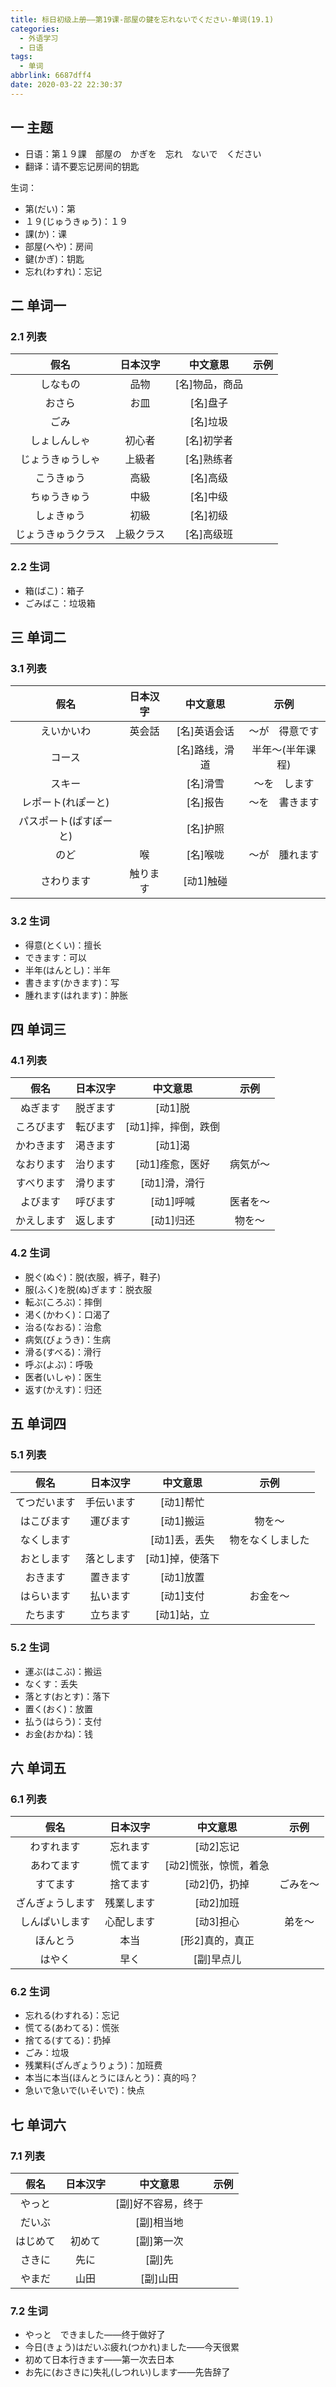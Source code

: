 ```yaml
---
title: 标日初级上册——第19课-部屋の鍵を忘れないでください-单词(19.1)
categories:
  - 外语学习
  - 日语
tags:
  - 单词
abbrlink: 6687dff4
date: 2020-03-22 22:30:37
---
```

## 一 主题
* 日语：第１９課　部屋の　かぎを　忘れ　ないで　ください
* 翻译：请不要忘记房间的钥匙 

生词：  

* 第(だい)：第
* １９(じゅうきゅう)：１９
* 課(か)：课
* 部屋(へや)：房间
* 鍵(かぎ)：钥匙
* 忘れ(わすれ)：忘记

<!--more-->

## 二 单词一

### 2.1 列表

|        假名        |  日本汉字  |    中文意思    | 示例 |
| :----------------: | :--------: | :------------: | :--: |
|      しなもの      |    品物    | [名]物品，商品 |      |
|       おさら       |    お皿    |    [名]盘子    |      |
|        ごみ        |            |    [名]垃圾    |      |
|    しょしんしゃ    |   初心者   |   [名]初学者   |      |
|  じょうきゅうしゃ  |   上級者   |   [名]熟练者   |      |
|     こうきゅう     |    高級    |    [名]高级    |      |
|    ちゅうきゅう    |    中級    |    [名]中级    |      |
|     しょきゅう     |    初級    |    [名]初级    |      |
| じょうきゅうクラス | 上級クラス |   [名]高级班   |      |

### 2.2 生词

* 箱(ばこ)：箱子
* ごみばこ：垃圾箱

## 三 单词二

### 3.1 列表

|          假名          | 日本汉字 |    中文意思    |       示例       |
| :--------------------: | :------: | :------------: | :--------------: |
|       えいかいわ       |  英会話  |  [名]英语会话  |  ～が　得意です  |
|         コース         |          | [名]路线，滑道 | 半年〜(半年课程) |
|         スキー         |          |    [名]滑雪    |   ～を　します   |
|   レポート(れぽーと)   |          |    [名]报告    |  ～を　書きます  |
| パスポート(ぱすぽーと) |          |    [名]护照    |                  |
|          のど          |    喉    |    [名]喉咙    |  ～が　腫れます  |
|       さわります       | 触ります |   [动1]触碰    |                  |

### 3.2 生词

* 得意(とくい)：擅长
* できます：可以
* 半年(はんとし)：半年
* 書きます(かきます)：写
* 腫れます(はれます)：肿胀

## 四 单词三 

### 4.1 列表

|    假名    | 日本汉字 |      中文意思       |   示例   |
| :--------: | :------: | :-----------------: | :------: |
|  ぬぎます  | 脱ぎます |       [动1]脱       |          |
| ころびます | 転びます | [动1]摔，摔倒，跌倒 |          |
| かわきます | 渇きます |       [动1]渴       |          |
| なおります | 治ります |   [动1]痊愈，医好   | 病気が〜 |
| すべります | 滑ります |    [动1]滑，滑行    |          |
|  よびます  | 呼びます |      [动1]呼喊      | 医者を〜 |
| かえします | 返します |      [动1]归还      |  物を〜  |

### 4.2 生词

* 脱ぐ(ぬぐ)：脱(衣服，裤子，鞋子)
* 服(ふく)を脱(ぬ)ぎます：脱衣服
* 転ぶ(ころぶ)：摔倒
* 渇く(かわく)：口渴了
* 治る(なおる)：治愈
* 病気(びょうき)：生病
* 滑る(すべる)：滑行
* 呼ぶ(よぶ)：呼吸
* 医者(いしゃ)：医生
* 返す(かえす)：归还

## 五 单词四

### 5.1 列表

|     假名     |  日本汉字  |    中文意思     |       示例       |
| :----------: | :--------: | :-------------: | :--------------: |
| てつだいます | 手伝います |    [动1]帮忙    |                  |
|  はこびます  |  運びます  |    [动1]搬运    |      物を〜      |
|  なくします  |            |  [动1]丢，丢失  | 物をなくしました |
|  おとします  | 落とします | [动1]掉，使落下 |                  |
|   おきます   |  置きます  |    [动1]放置    |                  |
|  はらいます  |  払います  |    [动1]支付    |     お金を〜     |
|   たちます   |  立ちます  |   [动1]站，立   |                  |

### 5.2 生词

* 運ぶ(はこぶ)：搬运
* なくす：丢失
* 落とす(おとす)：落下
* 置く(おく)：放置
* 払う(はらう)：支付
* お金(おかね)：钱

## 六 单词五

### 6.1 列表

|       假名       |  日本汉字  |       中文意思        |   示例   |
| :--------------: | :--------: | :-------------------: | :------: |
|    わすれます    |  忘れます  |       [动2]忘记       |          |
|    あわてます    |  慌てます  | [动2]慌张，惊慌，着急 |          |
|     すてます     |  捨てます  |     [动2]仍，扔掉     | ごみを〜 |
| ざんぎょうします | 残業します |       [动2]加班       |          |
|  しんぱいします  | 心配します |       [动3]担心       |  弟を〜  |
|     ほんとう     |    本当    |    [形2]真的，真正    |          |
|      はやく      |    早く    |      [副]早点儿       |          |

### 6.2 生词

* 忘れる(わすれる)：忘记
* 慌てる(あわてる)：慌张
* 捨てる(すてる)：扔掉
* ごみ：垃圾
* 残業料(ざんぎょうりょう)：加班费
* 本当に本当(ほんとうにほんとう)：真的吗？
* 急いで急いで(いそいで)：快点

## 七 单词六
### 7.1 列表
|   假名   | 日本汉字 |      中文意思      | 示例 |
| :------: | :------: | :----------------: | :--: |
|  やっと  |          | [副]好不容易，终于 |      |
|  だいぶ  |          |     [副]相当地     |      |
| はじめて |  初めて  |     [副]第一次     |      |
|  さきに  |   先に   |       [副]先       |      |
|  やまだ  |   山田   |      [副]山田      |      |

### 7.2 生词

* やっと　できました——终于做好了
* 今日(きょう)はだいぶ疲れ(つかれ)ました——今天很累
* 初めて日本行きます——第一次去日本
* お先に(おさきに)失礼(しつれい)します——先告辞了

